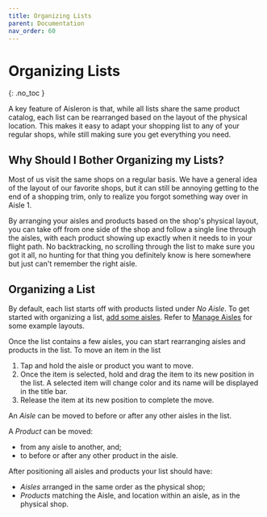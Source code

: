 ```yaml
---
title: Organizing Lists
parent: Documentation
nav_order: 60
---
```


# Organizing Lists
{: .no_toc }

A key feature of Aisleron is that, while all lists share the same product catalog, each list can be rearranged based on the layout of the physical location. This makes it easy to adapt your shopping list to any of your regular shops, while still making sure you get everything you need.

## Why Should I Bother Organizing my Lists?
Most of us visit the same shops on a regular basis. We have a general idea of the layout of our favorite shops, but it can still be annoying getting to the end of a shopping trim, only to realize you forgot something way over in Aisle 1.

By arranging your aisles and products based on the shop's physical layout, you can take off from one side of the shop and follow a single line through the aisles, with each product showing up exactly when it needs to in your flight path. No backtracking, no scrolling through the list to make sure you got it all, no hunting for that thing you definitely know is here somewhere but just can't remember the right aisle.

## Organizing a List

By default, each list starts off with products listed under *No Aisle*.  To get started with organizing a list, [add some aisles](/docs/documentation/manage-aisles#add-an-aisle). Refer to [Manage Aisles](/docs/documentation/manage-aisles) for some example layouts.

Once the list contains a few aisles, you can start rearranging aisles and products in the list. To move an item in the list
1. Tap and hold the aisle or product you want to move.
2. Once the item is selected, hold and drag the item to its new position in the list. A selected item will change color and its name will be displayed in the title bar.
3. Release the item at its new position to complete the move.

An *Aisle* can be moved to before or after any other aisles in the list.

A *Product* can be moved:
* from any aisle to another, and; 
* to before or after any other product in the aisle.

After positioning all aisles and products your list should have:
* *Aisles* arranged in the same order as the physical shop;
* *Products* matching the Aisle, and location within an aisle, as in the physical shop.